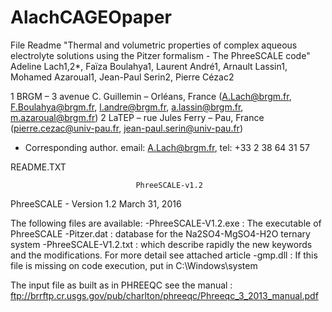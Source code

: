 # AlachCAGEOpaper
File Readme
"Thermal and volumetric properties of complex aqueous electrolyte solutions using the Pitzer formalism - The PhreeSCALE code"
Adeline Lach1,2*, Faïza Boulahya1, Laurent André1, Arnault Lassin1, Mohamed Azaroual1, Jean-Paul Serin2, Pierre Cézac2

1 BRGM – 3 avenue C. Guillemin – Orléans, France (A.Lach@brgm.fr, F.Boulahya@brgm.fr, l.andre@brgm.fr, a.lassin@brgm.fr, m.azaroual@brgm.fr)
2 LaTEP – rue Jules Ferry – Pau, France (pierre.cezac@univ-pau.fr, jean-paul.serin@univ-pau.fr)

* Corresponding author. email: A.Lach@brgm.fr, tel: +33 2 38 64 31 57

README.TXT

                                PhreeSCALE-v1.2


PhreeSCALE - Version 1.2  March 31, 2016

The following files are available:
-PhreeSCALE-V1.2.exe : The executable of PhreeSCALE
-Pitzer.dat : database for the Na2SO4-MgSO4-H2O ternary system
-PhreeSCALE-V1.2.txt : which describe rapidly the new keywords and the modifications. For more detail see attached article
-gmp.dll : If this file is missing on code execution, put in C:\Windows\system

The input file as built as in PHREEQC see the manual : ftp://brrftp.cr.usgs.gov/pub/charlton/phreeqc/Phreeqc_3_2013_manual.pdf
